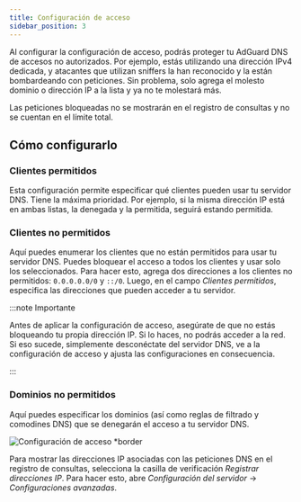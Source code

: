 ```yaml
---
title: Configuración de acceso
sidebar_position: 3
---
```


Al configurar la configuración de acceso, podrás proteger tu AdGuard DNS de accesos no autorizados. Por ejemplo, estás utilizando una dirección IPv4 dedicada, y atacantes que utilizan sniffers la han reconocido y la están bombardeando con peticiones. Sin problema, solo agrega el molesto dominio o dirección IP a la lista y ya no te molestará más.

Las peticiones bloqueadas no se mostrarán en el registro de consultas y no se cuentan en el límite total.

## Cómo configurarlo

### Clientes permitidos

Esta configuración permite especificar qué clientes pueden usar tu servidor DNS. Tiene la máxima prioridad. Por ejemplo, si la misma dirección IP está en ambas listas, la denegada y la permitida, seguirá estando permitida.

### Clientes no permitidos

Aquí puedes enumerar los clientes que no están permitidos para usar tu servidor DNS. Puedes bloquear el acceso a todos los clientes y usar solo los seleccionados. Para hacer esto, agrega dos direcciones a los clientes no permitidos: `0.0.0.0.0/0` y `::/0`. Luego, en el campo _Clientes permitidos_, especifica las direcciones que pueden acceder a tu servidor.

:::note Importante

Antes de aplicar la configuración de acceso, asegúrate de que no estás bloqueando tu propia dirección IP. Si lo haces, no podrás acceder a la red. Si eso sucede, simplemente desconéctate del servidor DNS, ve a la configuración de acceso y ajusta las configuraciones en consecuencia.

:::

### Dominios no permitidos

Aquí puedes especificar los dominios (así como reglas de filtrado y comodines DNS) que se denegarán el acceso a tu servidor DNS.

![Configuración de acceso \*border](https://cdn.adtidy.org/content/release_notes/dns/v2-5/AS-en.png)

Para mostrar las direcciones IP asociadas con las peticiones DNS en el registro de consultas, selecciona la casilla de verificación _Registrar direcciones IP_. Para hacer esto, abre _Configuración del servidor_ → _Configuraciones avanzadas_.
